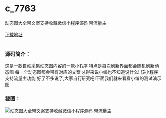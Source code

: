 # c_7763
动态图大全带文案支持收藏微信小程序源码 带流量主
<br/></br>
[下载地址](https://www.uuid2.com/7763.html "下载地址")
<br/></br>
<h3>源码简介：</h3>
<p>这是一款自动采集动态图内容的一款小程序
特点是每次刷新界面都会随机刷新动态图
每一个动态图都会带有对应的文案
总得来说小编也不知道说什么!
该小程序支持流量主功能
好了不多说了,大家自行研究吧!下面我们就来看看小编的测试演示图<p>
<h3>截图：</h3>
<img src="https://www.uuid2.com/wp-content/uploads/img/uimage/45981649213956.gif" alt="动态图大全带文案支持收藏微信小程序源码 带流量主">
